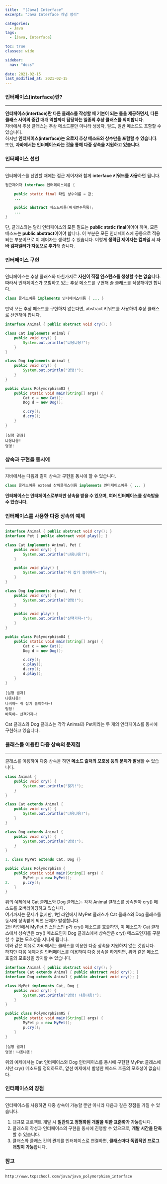 ```yaml
---
title:  "[Java] Interface"
excerpt: "Java Interface 개념 정리"

categories:
  - Java
tags:
  - [Java, Interface]

toc: true
classes: wide

sidebar:
  nav: "docs"
 
date: 2021-02-15
last_modified_at: 2021-02-15
---
```


### 인터페이스(interface)란?
---
**인터페이스(interface)란 다른 클래스를 작성할 때 기본이 되는 틀을 제공하면서, 다른 클래스 사이의 중간 매개 역할까지 담당하는 일종의 추상 클래스를 의미합니다**.<br>
자바에서 추상 클래스는 추상 메소드뿐만 아니라 생성자, 필드, 일반 메소드도 포함할 수 있습니다.<br>
하지만 **인터페이스(interface)는 오로지 추상 메소드와 상수만을 포함할 수 있습니다**.<br>
또한, **자바에서는 인터페이스라는 것을 통해 다중 상속을 지원하고 있습니다**.

### 인터페이스 선언
---
인터페이스를 선언할 때에는 접근 제어자와 함께 **interface 키워드를 사용**하면 됩니다.

```java
접근제어자 interface 인터페이스이름 {

    public static final 타입 상수이름 = 값;
    ...

    public abstract 메소드이름(매개변수목록);
    ...
}
```

단, 클래스와는 달리 인터페이스의 모든 필드는 **public static final**이어야 하며, 모든 메소드는 **public abstract**이어야 합니다.
이 부분은 모든 인터페이스에 공통으로 적용되는 부분이므로 이 제어자는 생략할 수 있습니다.
이렇게 **생략된 제어자는 컴파일 시 자바 컴파일러가 자동으로 추가**해 줍니다.

### 인터페이스 구현
---
인터페이스는 추상 클래스와 마찬가지로 **자신이 직접 인스턴스를 생성할 수는 없습니다**.
따라서 인터페이스가 포함하고 있는 추상 메소드를 구현해 줄 클래스를 작성해야만 합니다.

```java
class 클래스이름 implements 인터페이스이름 { ... }
```

만약 모든 추상 메소드를 구현하지 않는다면, abstract 키워드를 사용하여 추상 클래스로 선언해야 합니다.

```java
interface Animal { public abstract void cry(); }

class Cat implements Animal {
    public void cry() {
        System.out.println("냐옹냐옹!");
    }
}

class Dog implements Animal {
    public void cry() {
        System.out.println("멍멍!");
    }
}

public class Polymorphism03 {
    public static void main(String[] args) {
        Cat c = new Cat();
        Dog d = new Dog();

        c.cry();
        d.cry();
    }
}
```

```
[실행 결과]
냐옹냐옹!
멍멍!
```

### 상속과 구현을 동시에
---
자바에서는 다음과 같이 상속과 구현을 동시에 할 수 있습니다.

```java
class 클래스이름 extend 상위클래스이름 implements 인터페이스이름 { ... }
```

**인터페이스는 인터페이스로부터만 상속을 받을 수 있으며, 여러 인터페이스를 상속받을 수 있습니다.**


### 인터페이스를 사용한 다중 상속의 예제
---

```java
interface Animal { public abstract void cry(); }
interface Pet { public abstract void play(); }

class Cat implements Animal, Pet {
    public void cry() {
        System.out.println("냐옹냐옹!");
    }

    public void play() {
        System.out.println("쥐 잡기 놀이하자~!");
    }
}

class Dog implements Animal, Pet {
    public void cry() {
        System.out.println("멍멍!");
    }

    public void play() {
        System.out.println("산책가자~!");
    }
}

public class Polymorphism04 {
    public static void main(String[] args) {
        Cat c = new Cat();
        Dog d = new Dog();

        c.cry();
        c.play();
        d.cry();
        d.play();
    }
}
```

```
[실행 결과]
냐옹냐옹!
나비야~ 쥐 잡기 놀이하자~!
멍멍!
바둑아~ 산책가자~!
```
 
Cat 클래스와 Dog 클래스는 각각 Animal과 Pet이라는 두 개의 인터페이스를 동시에 구현하고 있습니다.

### 클래스를 이용한 다중 상속의 문제점
---
클래스를 이용하여 다중 상속을 하면 **메소드 출처의 모호성 등의 문제가 발생**할 수 있습니다.

```java
class Animal { 
    public void cry() {
        System.out.println("짖기!");
    }
}

class Cat extends Animal {
    public void cry() {
        System.out.println("냐옹냐옹!");
    }
}

class Dog extends Animal {
    public void cry() {
        System.out.println("멍멍!");
    }
}

1. class MyPet extends Cat, Dog {}

public class Polymorphism {
    public static void main(String[] args) {
        MyPet p = new MyPet();
2.      p.cry();
    }
}
```
 
위의 예제에서 Cat 클래스와 Dog 클래스는 각각 Animal 클래스를 상속받아 cry() 메소드를 오버라이딩하고 있습니다.<br>
여기까지는 문제가 없지만, 1번 라인에서 MyPet 클래스가 Cat 클래스와 Dog 클래스를 동시에 상속받게 되면 문제가 발생합니다.<br>
2번 라인에서 MyPet 인스턴스인 p가 cry() 메소드를 호출하면, 이 메소드가 Cat 클래스에서 상속받은 cry() 메소드인지 Dog 클래스에서 상속받은 cry() 메소드인지를 구분할 수 없는 모호성을 지니게 됩니다.<br>
이와 같은 이유로 자바에서는 클래스를 이용한 다중 상속을 지원하지 않는 것입니다.<br>
하지만 다음 예제처럼 인터페이스를 이용하여 다중 상속을 하게되면, 위와 같은 메소드 호출의 모호성을 방지할 수 있습니다.

```java
interface Animal { public abstract void cry(); }
interface Cat extends Animal { public abstract void cry(); }
interface Dog extends Animal { public abstract void cry(); }

class MyPet implements Cat, Dog {
    public void cry() {
        System.out.println("멍멍! 냐옹냐옹!");
    }
}

public class Polymorphism05 {
    public static void main(String[] args) {
        MyPet p = new MyPet();
        p.cry();
    }
}
```

```
[실행 결과]
멍멍! 냐옹냐옹!
```

위의 예제에서는 Cat 인터페이스와 Dog 인터페이스를 동시에 구현한 MyPet 클래스에서만 cry() 메소드를 정의하므로, 앞선 예제에서 발생한 메소드 호출의 모호성이 없습니다.

### 인터페이스의 장점
---
인터페이스를 사용하면 다중 상속이 가능할 뿐만 아니라 다음과 같은 장점을 가질 수 있습니다.

1. 대규모 프로젝트 개발 시 **일관되고 정형화된 개발을 위한 표준화가 가능**합니다.
2. 클래스의 작성과 인터페이스의 구현을 동시에 진행할 수 있으므로, **개발 시간을 단축**할 수 있습니다.
3. 클래스와 클래스 간의 관계를 인터페이스로 연결하면, **클래스마다 독립적인 프로그래밍이 가능**합니다.


### 참고
---

```
http://www.tcpschool.com/java/java_polymorphism_interface
```